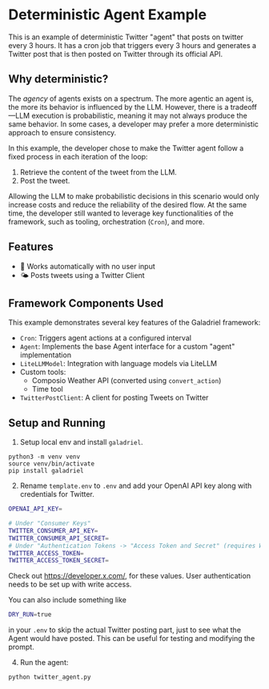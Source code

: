# Deterministic Agent Example

This is an example of deterministic Twitter "agent" that posts on twitter every 3 hours.
It has a cron job that triggers every 3 hours and generates a Twitter post
that is then posted on Twitter through its official API.

## Why deterministic?

The _agency_ of agents exists on a spectrum. The more agentic an agent is, the more its behavior is influenced by the LLM. 
However, there is a tradeoff—LLM execution is probabilistic, meaning it may not always produce the same behavior. 
In some cases, a developer may prefer a more deterministic approach to ensure consistency.

In this example, the developer chose to make the Twitter agent follow a fixed process in each iteration of the loop:
1. Retrieve the content of the tweet from the LLM.
2. Post the tweet.

Allowing the LLM to make probabilistic decisions in this scenario would only increase costs and reduce the reliability of the desired flow.
At the same time, the developer still wanted to leverage key functionalities of the framework, such as tooling, orchestration (`Cron`), and more.

## Features

- 🤖 Works automatically with no user input
- 🌤️ Posts tweets using a Twitter Client

## Framework Components Used

This example demonstrates several key features of the Galadriel framework:

- `Cron`: Triggers agent actions at a configured interval
- `Agent`: Implements the base Agent interface for a custom "agent" implementation
- `LiteLLMModel`: Integration with language models via LiteLLM
- Custom tools:
    - Composio Weather API (converted using `convert_action`)
    - Time tool
- `TwitterPostClient`: A client for posting Tweets on Twitter

## Setup and Running

1. Setup local env and install `galadriel`.

```shell
python3 -m venv venv
source venv/bin/activate
pip install galadriel
```

2. Rename `template.env` to `.env` and add your OpenAI API key
   along with credentials for Twitter.

```bash
OPENAI_API_KEY=

# Under "Consumer Keys"
TWITTER_CONSUMER_API_KEY=
TWITTER_CONSUMER_API_SECRET=
# Under "Authentication Tokens -> "Access Token and Secret" (requires Write permission)
TWITTER_ACCESS_TOKEN=
TWITTER_ACCESS_TOKEN_SECRET=
```

Check out https://developer.x.com/, for these values.
User authentication needs to be set up with write access.


You can also include something like

```bash
DRY_RUN=true
```

in your `.env` to skip the actual Twitter posting part, just to see
what the Agent would have posted. This can be useful for testing and
modifying the prompt.

4. Run the agent:

```bash
python twitter_agent.py
```
